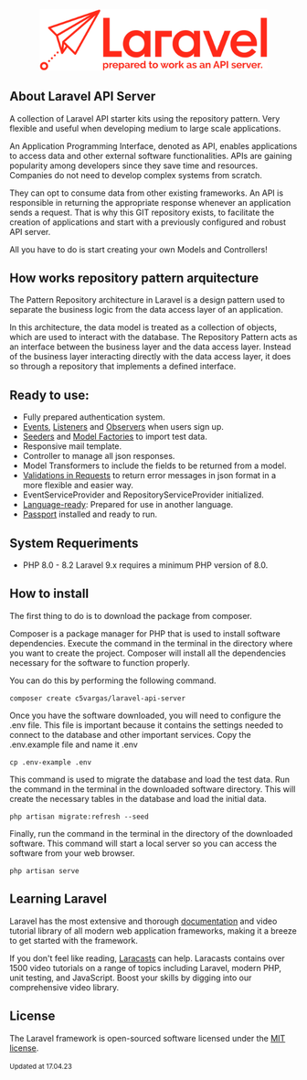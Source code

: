 <p align="center"><a href="https://laravel.com" target="_blank"><img src="https://raw.githubusercontent.com/c5vargas/default_laravel_api/main/public/assets/img/logo-devs.png" width="400"></a></p>

## About Laravel API Server

A collection of Laravel API starter kits using the repository pattern. Very flexible and useful when developing medium to large scale applications.

An Application Programming Interface, denoted as API, enables applications to access data and other external software functionalities. APIs are gaining popularity among developers since they save time and resources. Companies do not need to develop complex systems from scratch.

They can opt to consume data from other existing frameworks. An API is responsible in returning the appropriate response whenever an application sends a request.
That is why this GIT repository exists, to facilitate the creation of applications and start with a previously configured and robust API server. 

All you have to do is start creating your own Models and Controllers!

## How works repository pattern arquitecture

The Pattern Repository architecture in Laravel is a design pattern used to separate the business logic from the data access layer of an application.

In this architecture, the data model is treated as a collection of objects, which are used to interact with the database. The Repository Pattern acts as an interface between the business layer and the data access layer. Instead of the business layer interacting directly with the data access layer, it does so through a repository that implements a defined interface.

## Ready to use:
- Fully prepared authentication system.
- [Events](https://laravel.com/docs/9.x/events), [Listeners](https://laravel.com/docs/9.x/events#registering-events-and-listeners) and [Observers](https://laravel.com/docs/9.x/eloquent#observers) when users sign up.
- [Seeders](https://laravel.com/docs/9.x/seeding#writing-seeders) and [Model Factories](https://laravel.com/docs/9.x/eloquent-factories#main-content) to import test data.
- Responsive mail template.
- Controller to manage all json responses.
- Model Transformers to include the fields to be returned from a model.
- [Validations in Requests](https://laravel.com/docs/9.x/validation#form-request-validation) to return error messages in json format in a more flexible and easier way.
- EventServiceProvider and RepositoryServiceProvider initialized.
- [Language-ready](https://laravel.com/docs/9.x/localization#main-content): Prepared for use in another language.
- [Passport](https://laravel.com/docs/9.x/passport#main-content) installed and ready to run.

## System Requeriments
- PHP 8.0 - 8.2
Laravel 9.x requires a minimum PHP version of 8.0.

## How to install

The first thing to do is to download the package from composer.

Composer is a package manager for PHP that is used to install software dependencies. Execute the command in the terminal in the directory where you want to create the project. Composer will install all the dependencies necessary for the software to function properly.

You can do this by performing the following command.

```
composer create c5vargas/laravel-api-server
```

Once you have the software downloaded, you will need to configure the .env file. This file is important because it contains the settings needed to connect to the database and other important services. Copy the .env.example file and name it .env

```
cp .env-example .env
```

This command is used to migrate the database and load the test data. Run the command in the terminal in the downloaded software directory. This will create the necessary tables in the database and load the initial data.

```
php artisan migrate:refresh --seed
```

Finally, run the command in the terminal in the directory of the downloaded software. This command will start a local server so you can access the software from your web browser.

 ```
 php artisan serve
 ```

## Learning Laravel

Laravel has the most extensive and thorough [documentation](https://laravel.com/docs) and video tutorial library of all modern web application frameworks, making it a breeze to get started with the framework.

If you don't feel like reading, [Laracasts](https://laracasts.com) can help. Laracasts contains over 1500 video tutorials on a range of topics including Laravel, modern PHP, unit testing, and JavaScript. Boost your skills by digging into our comprehensive video library.

## License

The Laravel framework is open-sourced software licensed under the [MIT license](https://opensource.org/licenses/MIT).

<small>Updated at 17.04.23</small>
